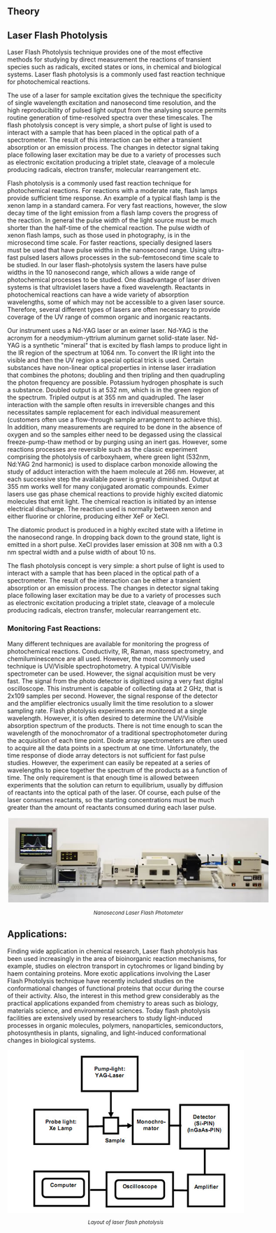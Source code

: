 ## Theory 


  <h2>Laser Flash Photolysis</h2>
  <p>Laser Flash Photolysis technique provides one of the most effective methods for studying by direct measurement the reactions of transient species such as radicals, excited states or ions, in chemical and biological systems. Laser flash photolysis is a commonly used fast reaction technique for photochemical reactions.</p>

  <p>The use of a laser for sample excitation gives the technique the specificity of single wavelength excitation and nanosecond time resolution, and the high reproducibility of pulsed light output from the analysing source permits routine generation of time-resolved spectra over these timescales. The flash photolysis concept is very simple, a short pulse of light is used to interact with a sample that has been placed in the optical path of a spectrometer. The result of this interaction can be either a transient absorption or an emission process. The changes in detector signal taking place following laser excitation may be due to a variety of processes such as electronic excitation producing a triplet state, cleavage of a molecule producing radicals, electron transfer, molecular rearrangement etc.</p>

  <p>Flash photolysis is a commonly used fast reaction technique for photochemical reactions. For reactions with a moderate rate, flash lamps provide sufficient time response. An example of a typical flash lamp is the xenon lamp in a standard camera. For very fast reactions, however, the slow decay time of the light emission from a flash lamp covers the progress of the reaction. In general the pulse width of the light source must be much shorter than the half-time of the chemical reaction. The pulse width of xenon flash lamps, such as those used in photography, is in the microsecond time scale. For faster reactions, specially designed lasers must be used that have pulse widths in the nanosecond range. Using ultra-fast pulsed lasers allows processes in the sub-femtosecond time scale to be studied. In our laser flash-photolysis system the lasers have pulse widths in the 10 nanosecond range, which allows a wide range of photochemical processes to be studied. One disadvantage of laser driven systems is that ultraviolet lasers have a fixed wavelength. Reactants in photochemical reactions can have a wide variety of absorption wavelengths, some of which may not be accessible to a given laser source. Therefore, several different types of lasers are often necessary to provide coverage of the UV range of common organic and inorganic reactants.</p>

  <p>Our instrument uses a Nd-YAG laser or an eximer laser. Nd-YAG is the acronym for a neodymium-yttrium aluminum garnet solid-state laser. Nd-YAG is a synthetic "mineral" that is excited by flash lamps to produce light in the IR region of the spectrum at 1064 nm. To convert the IR light into the visible and then the UV region a special optical trick is used. Certain substances have non-linear optical properties in intense laser irradiation that combines the photons; doubling and then tripling and then quadrupling the photon frequency are possible. Potassium hydrogen phosphate is such a substance. Doubled output is at 532 nm, which is in the green region of the spectrum. Tripled output is at 355 nm and quadrupled. The laser interaction with the sample often results in irreversible changes and this necessitates sample replacement for each individual measurement (customers often use a flow-through sample arrangement to achieve this). In addition, many measurements are required to be done in the absence of oxygen and so the samples either need to be degassed using the classical freeze-pump-thaw method or by purging using an inert gas. However, some reactions processes are reversible such as the classic experiment comprising the photolysis of carboxyhaem, where green light (532nm, Nd:YAG 2nd harmonic) is used to displace carbon monoxide allowing the study of adduct interaction with the haem molecule at 266 nm. However, at each successive step the available power is greatly diminished. Output at 355 nm works well for many conjugated aromatic compounds. Eximer lasers use gas phase chemical reactions to provide highly excited diatomic molecules that emit light. The chemical reaction is initiated by an intense electrical discharge. The reaction used is normally between xenon and either fluorine or chlorine, producing either XeF or XeCl.</p>

  <p>The diatomic product is produced in a highly excited state with a lifetime in the nanosecond range. In dropping back down to the ground state, light is emitted in a short pulse. XeCl provides laser emission at 308 nm with a 0.3 nm spectral width and a pulse width of about 10 ns.</p>

  <p>The flash photolysis concept is very simple: a short pulse of light is used to interact with a sample that has been placed in the optical path of a spectrometer. The result of the interaction can be either a transient absorption or an emission process. The changes in detector signal taking place following laser excitation may be due to a variety of processes such as electronic excitation producing a triplet state, cleavage of a molecule producing radicals, electron transfer, molecular rearrangement etc.</p>

### Monitoring Fast Reactions:
 


Many different techniques are available for monitoring the progress of photochemical reactions. Conductivity, IR, Raman, mass spectrometry, and chemiluminescence are all used. However, the most commonly used technique is UV/Visible spectrophotometry. A typical UV/Visible spectrometer can be used. However, the signal acquisition must be very fast. The signal from the photo detector is digitized using a very fast digital oscilloscope. This instrument is capable of collecting data at 2 GHz, that is 2x109 samples per second. However, the signal response of the detector and the amplifier electronics usually limit the time resolution to a slower sampling rate. Flash photolysis experiments are monitored at a single wavelength. However, it is often desired to determine the UV/Visible absorption spectrum of the products. There is not time enough to scan the wavelength of the monochromator of a traditional spectrophotometer during the acquisition of each time point. Diode array spectrometers are often used to acquire all the data points in a spectrum at one time. Unfortunately, the time response of diode array detectors is not sufficient for fast pulse studies. However, the experiment can easily be repeated at a series of wavelengths to piece together the spectrum of the products as a function of time. The only requirement is that enough time is allowed between experiments that the solution can return to equilibrium, usually by diffusion of reactants into the optical path of the laser. Of course, each pulse of the laser consumes reactants, so the starting concentrations must be much greater than the amount of reactants consumed during each laser pulse.



<div style="display: block; margin-left: auto; margin-right: auto; text-align: center; width: fit-content;"><img src="./images/figure1.jpg" alt="Figure 1" style="max-width: 600px; height: auto;"><p style="text-align: center; font-size: smaller; font-style: italic;"> Nanosecond Laser Flash Photometer</p></div>


## Applications:
 

Finding wide application in chemical research, Laser flash photolysis has been used increasingly in the area of bioinorganic reaction mechanisms, for example, studies on electron transport in cytochromes or ligand binding by haem containing proteins. More exotic applications involving the Laser Flash Photolysis technique have recently included studies on the conformational changes of functional proteins that occur during the course of their activity. Also, the interest in this method grew considerably as the practical applications expanded from chemistry to areas such as biology, materials science, and environmental sciences. Today flash photolysis facilities are extensively used by researchers to study light-induced processes in organic molecules, polymers, nanoparticles, semiconductors, photosynthesis in plants, signaling, and light-induced conformational changes in biological systems.

<div style="display: block; margin-left: auto; margin-right: auto; text-align: center; width: fit-content;"><img src="./images/figure2.jpg" alt="Figure 1" style="max-width: 600px; height: auto;"><p style="text-align: center; font-size: smaller; font-style: italic;">Layout of laser flash photolysis</p></div>
